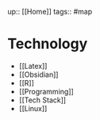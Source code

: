 up:: [[Home]]
tags:: #map 

# Technology

- [[Latex]]
- [[Obsidian]]
- [[R]]
- [[Programming]]
- [[Tech Stack]]
- [[Linux]]
